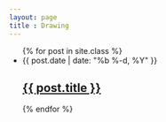 ```yaml
---
layout: page
title : Drawing
---
```



<ul class="post-list">
    {% for post in site.class %}
    <li>
    <span class="post-meta">{{ post.date | date: "%b %-d, %Y" }}</span>
    <h2>
    <a class="post-link" href="{{ post.url | prepend: site.baseurl }}">{{ post.title }}</a>
    </h2>
    </li>
    {% endfor %}
</ul>       
